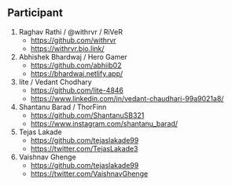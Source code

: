 ## Participant

1. Raghav Rathi / @withrvr / RiVeR
   - https://github.com/withrvr
   - https://withrvr.bio.link/
2. Abhishek Bhardwaj / Hero Gamer
   - https://github.com/abhiib02
   - https://bhardwaj.netlify.app/
3. lite / Vedant Chodhary
   - https://github.com/lite-4846
   - https://www.linkedin.com/in/vedant-chaudhari-99a9021a8/
4. Shantanu Barad / ThorFinn
   - https://github.com/ShantanuSB321
   - https://www.instagram.com/shantanu_barad/
5. Tejas Lakade
   - https://github.com/tejaslakade99
   - https://twitter.com/TejasLakade3
6. Vaishnav Ghenge
   - https://github.com/tejaslakade99
   - https://twitter.com/VaishnavGhenge
